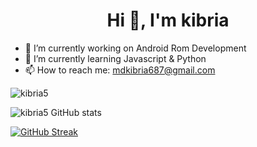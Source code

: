 <h1 align="center">Hi 👋, I'm kibria</h1>

- 🔭 I’m currently working on Android Rom Development
- 🌱 I’m currently learning Javascript & Python
- 📫 How to reach me: mdkibria687@gmail.com

<p align="left"> <img src="https://komarev.com/ghpvc/?username=kibria5&label=Profile%20views&color=0e75b6&style=flat" alt="kibria5" /> </p

<p align="left">
</p>

![kibria5 GitHub stats](https://github-readme-stats.vercel.app/api?username=kibria5&show_icons=true&theme=dark)

[![GitHub Streak](https://github-readme-streak-stats.herokuapp.com?user=kibria5&theme=dark)](https://git.io/streak-stats)
